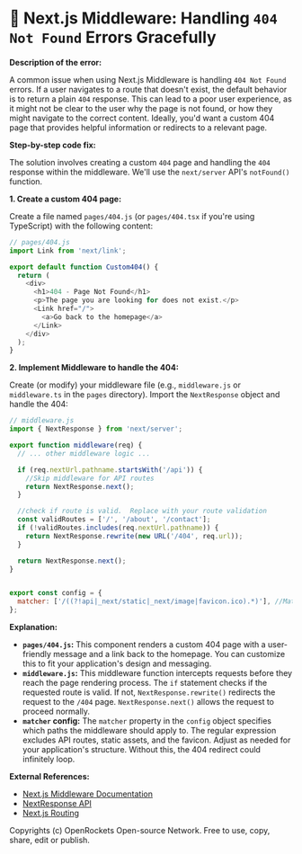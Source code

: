 # 🐞 Next.js Middleware: Handling `404 Not Found` Errors Gracefully


**Description of the error:**

A common issue when using Next.js Middleware is handling `404 Not Found` errors.  If a user navigates to a route that doesn't exist, the default behavior is to return a plain `404` response.  This can lead to a poor user experience, as it might not be clear to the user why the page is not found, or how they might navigate to the correct content.  Ideally, you'd want a custom 404 page that provides helpful information or redirects to a relevant page.

**Step-by-step code fix:**

The solution involves creating a custom `404` page and handling the `404` response within the middleware.  We'll use the `next/server` API's `notFound()` function.


**1. Create a custom 404 page:**

Create a file named `pages/404.js` (or `pages/404.tsx` if you're using TypeScript) with the following content:

```javascript
// pages/404.js
import Link from 'next/link';

export default function Custom404() {
  return (
    <div>
      <h1>404 - Page Not Found</h1>
      <p>The page you are looking for does not exist.</p>
      <Link href="/">
        <a>Go back to the homepage</a>
      </Link>
    </div>
  );
}
```

**2. Implement Middleware to handle the 404:**

Create (or modify) your middleware file (e.g., `middleware.js` or `middleware.ts` in the `pages` directory).  Import the `NextResponse` object and handle the 404:

```javascript
// middleware.js
import { NextResponse } from 'next/server';

export function middleware(req) {
  // ... other middleware logic ...

  if (req.nextUrl.pathname.startsWith('/api')) {
    //Skip middleware for API routes
    return NextResponse.next();
  }

  //check if route is valid.  Replace with your route validation
  const validRoutes = ['/', '/about', '/contact'];
  if (!validRoutes.includes(req.nextUrl.pathname)) {
    return NextResponse.rewrite(new URL('/404', req.url));
  }

  return NextResponse.next();
}


export const config = {
  matcher: ['/((?!api|_next/static|_next/image|favicon.ico).*)'], //Match all routes except API, static assets, and favicon
};
```

**Explanation:**

* **`pages/404.js`:** This component renders a custom 404 page with a user-friendly message and a link back to the homepage. You can customize this to fit your application's design and messaging.
* **`middleware.js`:** This middleware function intercepts requests before they reach the page rendering process.  The `if` statement checks if the requested route is valid. If not, `NextResponse.rewrite()` redirects the request to the `/404` page.  `NextResponse.next()` allows the request to proceed normally.
* **`matcher` config:** The `matcher` property in the `config` object specifies which paths the middleware should apply to.  The regular expression excludes API routes, static assets, and the favicon.  Adjust as needed for your application's structure.  Without this, the 404 redirect could infinitely loop.

**External References:**

* [Next.js Middleware Documentation](https://nextjs.org/docs/app/building-your-application/routing/middleware)
* [NextResponse API](https://nextjs.org/docs/api-reference/next/server#nextresponse)
* [Next.js Routing](https://nextjs.org/docs/app/building-your-application/routing)


Copyrights (c) OpenRockets Open-source Network. Free to use, copy, share, edit or publish.

